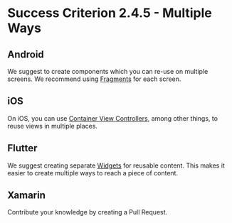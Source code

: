 # Success Criterion 2.4.5 - Multiple Ways
## Android

We suggest to create components which you can re-use on multiple screens. We recommend using [Fragments](https://developer.android.com/guide/fragments) for each screen.
## iOS

On iOS, you can use [Container View Controllers](https://developer.apple.com/library/archive/featuredarticles/ViewControllerPGforiPhoneOS/ImplementingaContainerViewController.html), among other things, to reuse views in multiple places.
## Flutter

We suggest creating separate [Widgets](https://api.flutter.dev/flutter/widgets/Widget-class.html) for reusable content. This makes it easier to create multiple ways to reach a piece of content.
## Xamarin

Contribute your knowledge by creating a Pull Request.
